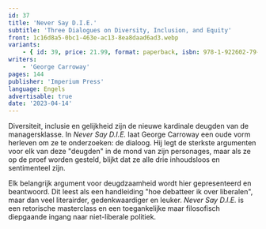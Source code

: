 ```yaml
---
id: 37
title: 'Never Say D.I.E.'
subtitle: 'Three Dialogues on Diversity, Inclusion, and Equity'
front: 1c16d8a5-0bc1-463e-ac13-8ea8daad6ad3.webp
variants:
    - { id: 39, price: 21.99, format: paperback, isbn: 978-1-922602-79-4 }
writers:
    - 'George Carroway'
pages: 144
publisher: 'Imperium Press'
language: Engels
advertisable: true
date: '2023-04-14'
---
```


Diversiteit, inclusie en gelijkheid zijn de nieuwe kardinale deugden van de managersklasse. In *Never Say D.I.E.* laat George Carroway een oude vorm herleven om ze te onderzoeken: de dialoog. Hij legt de sterkste argumenten voor elk van deze "deugden" in de mond van zijn personages, maar als ze op de proef worden gesteld, blijkt dat ze alle drie inhoudsloos en sentimenteel zijn.

Elk belangrijk argument voor deugdzaamheid wordt hier gepresenteerd en beantwoord. Dit leest als een handleiding "hoe debatteer ik over liberalen", maar dan veel literairder, gedenkwaardiger en leuker. *Never Say D.I.E.* is een retorische masterclass en een toegankelijke maar filosofisch diepgaande ingang naar niet-liberale politiek.
